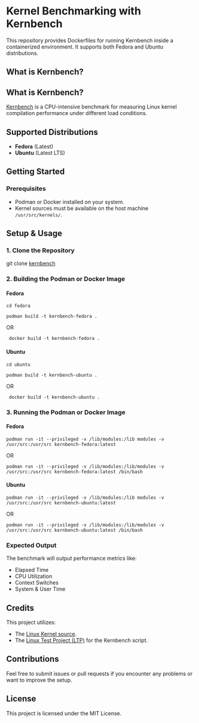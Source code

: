 # Kernel Benchmarking with Kernbench

This repository provides Dockerfiles for running Kernbench inside a containerized environment. It supports both Fedora and Ubuntu distributions.

## What is Kernbench?
## What is Kernbench?
[Kernbench](https://github.com/linux-test-project/ltp) is a CPU-intensive benchmark for measuring Linux kernel compilation performance under different load conditions.

## Supported Distributions
- **Fedora** (Latest)
- **Ubuntu** (Latest LTS)


## Getting Started

### Prerequisites
- Podman or Docker installed on your system.
- Kernel sources must be available on the host machine `/usr/src/kernels/`.


## Setup & Usage

### 1. Clone the Repository

git clone [kernbench](https://github.com/kumarsgoyal/kernbench.git)


### 2. Building the Podman or Docker Image

#### Fedora
```cd fedora```

```podman build -t kernbench-fedora . ```

OR 

``` docker build -t kernbench-fedora .```

#### Ubuntu
```cd ubuntu```

```podman build -t kernbench-ubuntu . ```

OR 

``` docker build -t kernbench-ubuntu .```


### 3. Running the Podman or Docker Image
#### Fedora

```podman run -it --privileged -v /lib/modules:/lib modules -v /usr/src:/usr/src kernbench-fedora:latest ``` 

OR

``` podman run -it --privileged -v /lib/modules:/lib/modules -v /usr/src:/usr/src kernbench-fedora:latest /bin/bash ```

#### Ubuntu

```podman run -it --privileged -v /lib/modules:/lib modules -v /usr/src:/usr/src kernbench-ubuntu:latest ``` 

OR

``` podman run -it --privileged -v /lib/modules:/lib/modules -v /usr/src:/usr/src kernbench-ubuntu:latest /bin/bash ```


### Expected Output
The benchmark will output performance metrics like:

- Elapsed Time
- CPU Utilization
- Context Switches
- System & User Time


## Credits
This project utilizes:
- The [Linux Kernel source](https://git.kernel.org/pub/scm/linux/kernel/git/torvalds/linux.git).
- The [Linux Test Project (LTP)](https://github.com/linux-test-project/ltp) for the Kernbench script.


## Contributions
Feel free to submit issues or pull requests if you encounter any problems or want to improve the setup.

## License
This project is licensed under the MIT License.
